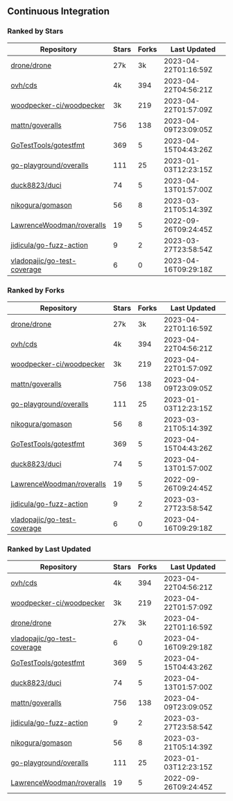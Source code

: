 ## Continuous Integration

### Ranked by Stars

| Repository | Stars | Forks | Last Updated |
|------------|-------|-------|--------------|
| [drone/drone](https://github.com/drone/drone) | 27k | 3k | 2023-04-22T01:16:59Z |
| [ovh/cds](https://github.com/ovh/cds) | 4k | 394 | 2023-04-22T04:56:21Z |
| [woodpecker-ci/woodpecker](https://github.com/woodpecker-ci/woodpecker) | 3k | 219 | 2023-04-22T01:57:09Z |
| [mattn/goveralls](https://github.com/mattn/goveralls) | 756 | 138 | 2023-04-09T23:09:05Z |
| [GoTestTools/gotestfmt](https://github.com/GoTestTools/gotestfmt) | 369 | 5 | 2023-04-15T04:43:26Z |
| [go-playground/overalls](https://github.com/go-playground/overalls) | 111 | 25 | 2023-01-03T12:23:15Z |
| [duck8823/duci](https://github.com/duck8823/duci) | 74 | 5 | 2023-04-13T01:57:00Z |
| [nikogura/gomason](https://github.com/nikogura/gomason) | 56 | 8 | 2023-03-21T05:14:39Z |
| [LawrenceWoodman/roveralls](https://github.com/LawrenceWoodman/roveralls) | 19 | 5 | 2022-09-26T09:24:45Z |
| [jidicula/go-fuzz-action](https://github.com/jidicula/go-fuzz-action) | 9 | 2 | 2023-03-27T23:58:54Z |
| [vladopajic/go-test-coverage](https://github.com/vladopajic/go-test-coverage) | 6 | 0 | 2023-04-16T09:29:18Z |

### Ranked by Forks

| Repository | Stars | Forks | Last Updated |
|------------|-------|-------|--------------|
| [drone/drone](https://github.com/drone/drone) | 27k | 3k | 2023-04-22T01:16:59Z |
| [ovh/cds](https://github.com/ovh/cds) | 4k | 394 | 2023-04-22T04:56:21Z |
| [woodpecker-ci/woodpecker](https://github.com/woodpecker-ci/woodpecker) | 3k | 219 | 2023-04-22T01:57:09Z |
| [mattn/goveralls](https://github.com/mattn/goveralls) | 756 | 138 | 2023-04-09T23:09:05Z |
| [go-playground/overalls](https://github.com/go-playground/overalls) | 111 | 25 | 2023-01-03T12:23:15Z |
| [nikogura/gomason](https://github.com/nikogura/gomason) | 56 | 8 | 2023-03-21T05:14:39Z |
| [GoTestTools/gotestfmt](https://github.com/GoTestTools/gotestfmt) | 369 | 5 | 2023-04-15T04:43:26Z |
| [duck8823/duci](https://github.com/duck8823/duci) | 74 | 5 | 2023-04-13T01:57:00Z |
| [LawrenceWoodman/roveralls](https://github.com/LawrenceWoodman/roveralls) | 19 | 5 | 2022-09-26T09:24:45Z |
| [jidicula/go-fuzz-action](https://github.com/jidicula/go-fuzz-action) | 9 | 2 | 2023-03-27T23:58:54Z |
| [vladopajic/go-test-coverage](https://github.com/vladopajic/go-test-coverage) | 6 | 0 | 2023-04-16T09:29:18Z |

### Ranked by Last Updated

| Repository | Stars | Forks | Last Updated |
|------------|-------|-------|--------------|
| [ovh/cds](https://github.com/ovh/cds) | 4k | 394 | 2023-04-22T04:56:21Z |
| [woodpecker-ci/woodpecker](https://github.com/woodpecker-ci/woodpecker) | 3k | 219 | 2023-04-22T01:57:09Z |
| [drone/drone](https://github.com/drone/drone) | 27k | 3k | 2023-04-22T01:16:59Z |
| [vladopajic/go-test-coverage](https://github.com/vladopajic/go-test-coverage) | 6 | 0 | 2023-04-16T09:29:18Z |
| [GoTestTools/gotestfmt](https://github.com/GoTestTools/gotestfmt) | 369 | 5 | 2023-04-15T04:43:26Z |
| [duck8823/duci](https://github.com/duck8823/duci) | 74 | 5 | 2023-04-13T01:57:00Z |
| [mattn/goveralls](https://github.com/mattn/goveralls) | 756 | 138 | 2023-04-09T23:09:05Z |
| [jidicula/go-fuzz-action](https://github.com/jidicula/go-fuzz-action) | 9 | 2 | 2023-03-27T23:58:54Z |
| [nikogura/gomason](https://github.com/nikogura/gomason) | 56 | 8 | 2023-03-21T05:14:39Z |
| [go-playground/overalls](https://github.com/go-playground/overalls) | 111 | 25 | 2023-01-03T12:23:15Z |
| [LawrenceWoodman/roveralls](https://github.com/LawrenceWoodman/roveralls) | 19 | 5 | 2022-09-26T09:24:45Z |

